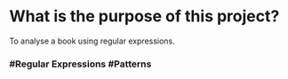 # What is the purpose of this project?

To analyse a book using regular expressions.

### #Regular Expressions #Patterns
